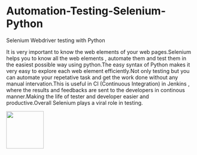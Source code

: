 # Automation-Testing-Selenium-Python
Selenium Webdriver testing with Python 


It is very important to know the web elements of your web pages.Selenium helps you to know all the web elements , automate them and test them in the easiest possible way using python.The easy syntax of Python makes it very easy to explore each web element efficiently.Not only testing but you can automate your repetative task and get the work done without any manual intervation.This is useful in CI (Continuous Integration) in Jenkins , where the results and feedbacks are sent to the developers in continous manner.Making the life of tester and developer easier and productive.Overall Selenium plays a viral role in testing.

<img src = "https://miro.medium.com/max/955/1*sw2FPqCFcyPcUO1QGRfJ6w.png" width="100" height="100"/>

